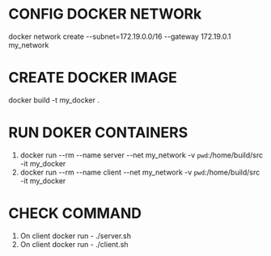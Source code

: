 # CONFIG DOCKER NETWORk

docker network create --subnet=172.19.0.0/16 --gateway 172.19.0.1 my_network


# CREATE DOCKER IMAGE

docker build -t my_docker .


# RUN DOKER CONTAINERS

1. docker run --rm --name server --net my_network -v  `pwd`:/home/build/src -it my_docker
2. docker run --rm --name client --net my_network -v  `pwd`:/home/build/src -it my_docker


# CHECK COMMAND

1. On client docker run  -   ./server.sh 
2. On client docker run  -   ./client.sh 